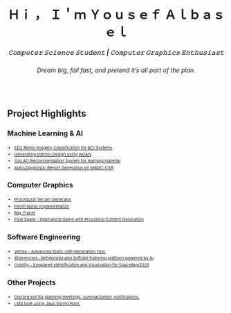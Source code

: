 <h1 align="center">Ｈｉ ， Ｉ＇ｍ Ｙｏｕｓｅｆ Ａｌｂａｓｅｌ </h1>
<h5 align="center">𝙲𝚘𝚖𝚙𝚞𝚝𝚎𝚛 𝚂𝚌𝚒𝚎𝚗𝚌𝚎 𝚂𝚝𝚞𝚍𝚎𝚗𝚝 | 𝙲𝚘𝚖𝚙𝚞𝚝𝚎𝚛 𝙶𝚛𝚊𝚙𝚑𝚒𝚌𝚜 𝙴𝚗𝚝𝚑𝚞𝚜𝚒𝚊𝚜𝚝 </h5>
<h6 align="center">Dream big, fail fast, and pretend it’s all part of the plan.</h6>

<br />
<h2>Project Highlights </h2>
<h3 align="left" style="font-size: 1.0rem;">Machine Learning & AI</h3>
<ul style="font-size: 0.6rem; line-height: 1.6;">
  <li><a href="https://github.com/Yousef-Albasel/EEG-Based-BCI-System" target="_blank">EEG Motor Imagery Classification for BCI Systems</a></li>
  <li><a href="https://www.kaggle.com/code/yousefalbasel/generating-interior-design-dcgan-wgan" target="_blank">Generating Interior Design using wGAN</a></li>
  <li><a href="https://github.com/Yousef-Albasel/OULAD-Recommender-System" target="_blank">OULAD Recommendation System for learning material</a></li>
  <li><a href="https://www.kaggle.com/code/yousefalbasel/auto-diagnostic-reports-generation-on-mimic-cxr-cn" target="_blank">Auto-Diagnostic Report Generation on MIMIC-CXR</a></li>
</ul>

<h3 align="left" style="font-size: 1.0rem;">Computer Graphics</h3>
<ul style="font-size: 0.6rem; line-height: 1.6;">
  <li><a href="https://github.com/Yousef-Albasel/GenTerrain3D" target="_blank">Procedural Terrain Generator</a></li>
  <li><a href="https://github.com/Yousef-Albasel/ProceduralTerra" target="_blank">Perlin Noise Implementation</a></li>
  <li><a href="https://github.com/Yousef-Albasel/raytracer" target="_blank">Ray Tracer</a></li>
  <li><a href="https://github.com/Yousef-Albasel/First-Spark" target="_blank">First Spark - Openworld Game with Procediral Content Generation</a></li>
</ul>

<h3 align="left" style="font-size: 1.0rem;">Software Engineering</h3>
<ul style="font-size: 0.6rem; line-height: 1.6;">
  <li><a href="https://github.com/Yousef-Albasel/Vertex" target="_blank">Vertex - Advanced Static-Site Generation Tool.</a></li>
  <li><a href="https://github.com/AdelHefny/Xperienced" target="_blank">Xperienced - Mentorship and Softskill trainning platform powered by AI</a></li>
  <li><a href="https://github.com/Yousef-Albasel/Orbitify" target="_blank">Orbitify - Exoplanet Identification and Visulization for SpaceApp2025</a></li>
</ul>


<h3 align="left" style="font-size: 1.0rem;">Other Projects</h3>
<ul style="font-size: 0.6rem; line-height: 1.6;">
  <li><a href="https://github.com/Yousef-Albasel/Bor3y" target="_blank">Discord bot for planning meetings, summarization, notifications.</a></li>
  <li><a href="https://github.com/a7medev/lms" target="_blank">LMS built using Java Spring Boot.</a></li>
</ul>


